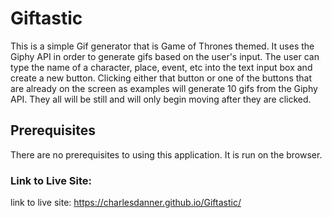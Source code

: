 # Giftastic

This is a simple Gif generator that is Game of Thrones themed. It uses the Giphy API in order to generate gifs based on the user's input. The user can type the name of a character, place, event, etc into the text input box and create a new button. Clicking either that button or one of the buttons that are already on the screen as examples will generate 10 gifs from the Giphy API. They all will be still and will only begin moving after they are clicked.

## Prerequisites

There are no prerequisites to using this application. It is run on the browser.

### Link to Live Site:
link to live site: https://charlesdanner.github.io/Giftastic/
